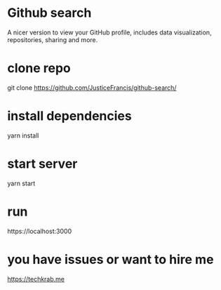 # Github search

A nicer version to view your GitHub profile, includes data visualization, repositories, sharing and more.

# clone repo

git clone https://github.com/JusticeFrancis/github-search/

# install dependencies

yarn install

# start server

yarn start

# run
https://localhost:3000

# you have issues or want to hire me

https://techkrab.me

